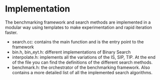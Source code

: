 # Implementation
The benchmarking framework and search methods are implemented in a modular way using templates to make experimentation 
and rapid iteration faster.

+ search.cc: contains the main function and is the entry point to the framework
+ bin.h, bin_eyt.h: different implementations of Binary Search 
+ interpolate.h: implements all the variations of the IS, SIP, TIP. At the end of the file 
  you can find the definitions of the different search methods.
+ benchmark.h: the orchestrator of the benchmarking framework. Also contains a more detailed list of all the implemented search algorithms.
